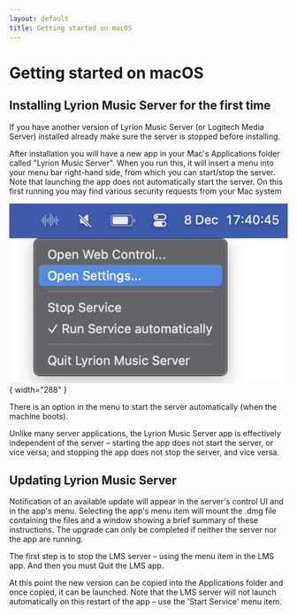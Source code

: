 ```yaml
---
layout: default
title: Getting started on macOS
---
```


# Getting started on macOS

## Installing Lyrion Music Server for the first time

If you have another version of Lyrion Music Server (or Logitech Media Server) installed already make sure the server is stopped before installing.

After installation you will have a new app in your Mac's Applications folder called "Lyrion Music Server". When you run this, it will insert a menu into your menu bar right-hand side, from which you can start/stop the server. Note that launching the app does not automatically start the server. On this first running you may find various security requests from your Mac system

![](assets/mac-menubar-item.png){ width="288" }

There is an option in the menu to start the server automatically (when the machine boots).

Unlike many server applications, the Lyrion Music Server app is effectively independent of the server – starting the app does not start the server, or vice versa; and stopping the app does not stop the server, and vice versa.


## Updating Lyrion Music Server

Notification of an available update will appear in the server's control UI and in the app's menu. Selecting the app's menu item will mount the .dmg file containing the files and a window showing a brief summary of these instructions. The upgrade can only be completed if neither the server nor the app are running.

The first step is to stop the LMS server – using the menu item in the LMS app. And then you must Quit the LMS app.

At this point the new version can be copied into the Applications folder and once copied, it can be launched. Note that the LMS server will not launch automatically on this restart of the app – use the 'Start Service' menu item.